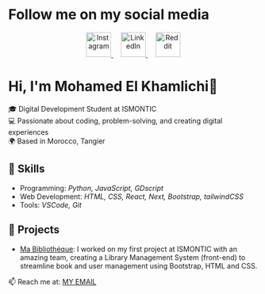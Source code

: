 # Follow me on my social media<br>
<div align="center">
  <a href="https://www.instagram.com/m0hamed_ux" width="50">
    <img src="https://cdn-icons-png.flaticon.com/512/2111/2111463.png" alt="Instagram" width="50">
  </a>&nbsp;&nbsp;&nbsp;
  <a href="https://www.linkedin.com/in/mohamed-el-khamlichi-756119328">
    <img src="https://cdn-icons-png.flaticon.com/512/2504/2504923.png" alt="LinkedIn" width="50">
  </a>&nbsp;&nbsp;&nbsp;
  <a href="https://www.reddit.com/u/i-m_no_body/s/7OCPSrREao" target="_blank">
    <img src="https://cdn-icons-png.flaticon.com/512/3536/3536761.png" alt="Reddit" width="50">
  </a>
</div>


# Hi, I'm **Mohamed El Khamlichi**👋  

🎓 Digital Development Student at ISMONTIC  <br>
💻 Passionate about coding, problem-solving, and creating digital experiences  <br>
🌍 Based in Morocco, Tangier  <br>

## 🚀 Skills  
- Programming: *Python, JavaScript, GDscript* 
- Web Development: *HTML, CSS, React, Next, Bootstrap, tailwindCSS*
- Tools: *VSCode, Git*  

## 🌟 Projects  
- [Ma Bibliothéque](Link): I worked on my first project at ISMONTIC with an amazing team, creating a Library Management System (front-end) to streamline book and user management using Bootstrap, HTML and CSS.

📫 Reach me at: <a href="mailto:elkhamlichim099@gmail.com">MY EMAIL</a>
